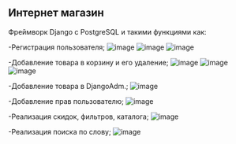 ## Интернет магазин 
Фреймворк Django с PostgreSQL и такими функциями как: 

-Регистрация пользователя;
![image](https://github.com/user-attachments/assets/d7e94e74-6d6f-4f0a-bc04-8688a002f00e)
![image](https://github.com/user-attachments/assets/fae8bc8b-3c6f-4140-8d24-63225af926d7)
![image](https://github.com/user-attachments/assets/14d640ca-1815-4a9a-bddc-bd6a668df37d)


-Добавление товара в корзину и его удаление;
![image](https://github.com/user-attachments/assets/de5070fa-68ca-4f23-af30-024a7e12c5ba)
![image](https://github.com/user-attachments/assets/8ea7a759-09e5-4f61-9584-01305ad6c063)
![image](https://github.com/user-attachments/assets/57de63ab-d6ec-48c6-a768-58bd498cfcf6)

-Добавление товара в DjangoAdm.;
![image](https://github.com/user-attachments/assets/300504cc-b9d3-40af-8bd4-2a1f52cdd229)

-Добавление прав пользователю;
![image](https://github.com/user-attachments/assets/168c3cce-4317-4796-8549-f63cfa58a994)

-Реализация скидок, фильтров, каталога;
![image](https://github.com/user-attachments/assets/e3d0f357-1542-4619-a8d3-c691a451d83b)

-Реализация поиска по слову;
![image](https://github.com/user-attachments/assets/b1d917fd-1b41-4f4d-a4ad-1a53cc0425d6)
